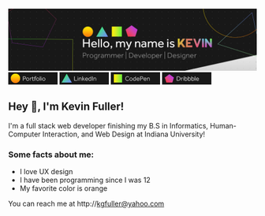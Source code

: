 [![image](https://github.com/Kevin-Fuller/Kevin-Fuller/blob/main/cardLarge2.jpg)](kevinfuller.me)
![image](https://github.com/Kevin-Fuller/Kevin-Fuller/blob/main/portfolioCard.png)
![image](https://github.com/Kevin-Fuller/Kevin-Fuller/blob/main/linkedInCard.png)
![image](https://github.com/Kevin-Fuller/Kevin-Fuller/blob/main/codepenCard.png)
![image](https://github.com/Kevin-Fuller/Kevin-Fuller/blob/main/dribbbleCard.png)


## Hey 👋, I'm Kevin Fuller!

I'm a full stack web developer finishing my B.S in Informatics, Human-Computer Interaction, and Web Design at Indiana University! 

### Some facts about me:
- I love UX design
- I have been programming since I was 12
- My favorite color is orange

You can reach me at http://kgfuller@yahoo.com

<!---
Kevin-Fuller/Kevin-Fuller is a ✨ special ✨ repository because its `README.md` (this file) appears on your GitHub profile.
You can click the Preview link to take a look at your changes.
--->
